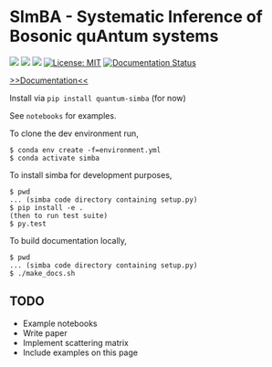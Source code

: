 
# SImBA - Systematic Inference of Bosonic quAntum systems

[![](https://img.shields.io/badge/github-joebentley%2Fsimba-brightgreen)](https://github.com/joebentley/simba)
[![](https://img.shields.io/badge/pypi-quantum--simba-brightgreen)](https://pypi.org/project/quantum-simba/)
[![](https://github.com/joebentley/simba/workflows/Python%20application/badge.svg)](https://github.com/joebentley/simba/actions)
[![License: MIT](https://img.shields.io/badge/License-MIT-yellow.svg)](https://opensource.org/licenses/MIT)
[![Documentation Status](https://readthedocs.org/projects/simbapy/badge/?version=latest)](https://simbapy.readthedocs.io/en/latest/?badge=latest)

[>>Documentation<<](https://simbapy.readthedocs.io/en/latest/)

Install via `pip install quantum-simba` (for now)

See `notebooks` for examples.

To clone the dev environment run,

```
$ conda env create -f=environment.yml
$ conda activate simba
```

To install simba for development purposes,

```
$ pwd
... (simba code directory containing setup.py)
$ pip install -e .
(then to run test suite)
$ py.test
```

To build documentation locally,

```
$ pwd
... (simba code directory containing setup.py)
$ ./make_docs.sh
```

## TODO

* Example notebooks
* Write paper
* Implement scattering matrix
* Include examples on this page
